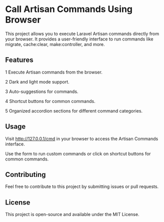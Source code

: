 # Call Artisan Commands Using Browser
This project allows you to execute Laravel Artisan commands directly from your browser. It provides a user-friendly interface to run commands like migrate, cache:clear, make:controller, and more.

## Features

1 Execute Artisan commands from the browser.

2 Dark and light mode support.

3 Auto-suggestions for commands.

4 Shortcut buttons for common commands.

5 Organized accordion sections for different command categories.
## Usage

Visit http://127.0.0.1/cmd in your browser to access the Artisan Commands interface.

Use the form to run custom commands or click on shortcut buttons for common commands.

## Contributing
Feel free to contribute to this project by submitting issues or pull requests.

## License
This project is open-source and available under the MIT License.
